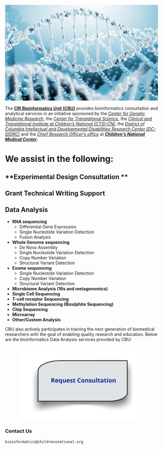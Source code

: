 <p align="center">
    <img src="images/dna2.jpg" />
</p>  

The **[CRI Bioinformatics Unit (CBU)](https://bi-ctsicn.github.io/CBU/)** provides bioinformatics consultation and analytical services in an initiative sponsored by the _[Center for Genetic Medicine Research](https://childrensnational.org/research-and-education/center-for-genetic-medicine-research)_, the _[Center for Translational Science](https://childrensnational.org/research-and-education/center-for-translational-science)_, the _[Clinical and Translational Institute at Children’s National (CTSI-CN)](https://www.ctsicn.org/)_, the _[District of Columbia Intellectual and Developmental Disabilities Research Center (DC-IDDRC)](http://www.dciddrc.org/)_ and the _[Chief Research Officer’s office](https://childrensnational.org/research-and-education/about-cri/faculty-and-leadership-directory/vittorio-gallo)_ at _**[Children's National Medical Center](https://childrensnational.org/)**_.

# We assist in the following:

## **Experimental Design Consultation **

## **Grant Technical Writing Support**

## **Data Analysis**
 
* **RNA sequencing**
    * Differential Gene Expression  
    * Single Nucleotide Variation Detection 
    * Fusion Analysis
* **Whole Genome sequencing**
    * De Novo Assembly 
    * Single Nucleotide Variation Detection 
    * Copy Number Variation 
    * Structural Variant Detection
* **Exome sequencing**
    * Single Nucleotide Variation Detection 
    * Copy Number Variation 
    * Structural Variant Detection
* **Microbiome Analysis (16s and metagenomics)**
* **Single Cell Sequencing**
* **T-cell receptor Sequencing** 
* **Methylation Sequencing (Bisulphite Sequencing)**
* **Chip Sequencing**
* **Microarray**
* **Other/Custom Analysis**

CBU also actively participates in training the next generation of biomedical researchers with the goal of enabling quality research and education. Below are the bioinformatics Data Analysis services provided by CBU:


<p align="center">
  <a href="http://j.mp/2FSWz7s">
      <img src="images/request2.png" alt="http://j.mp/2FSWz7s" width="400" />
  </a>
</p>     

### **Contact Us**
`bioinformatics@childrensnational.org`

